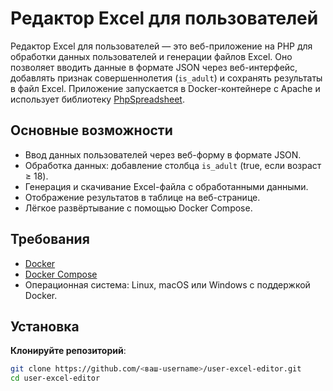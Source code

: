 # Редактор Excel для пользователей

Редактор Excel для пользователей — это веб-приложение на PHP для обработки данных пользователей и генерации файлов Excel. Оно позволяет вводить данные в формате JSON через веб-интерфейс, добавлять признак совершеннолетия (`is_adult`) и сохранять результаты в файл Excel. Приложение запускается в Docker-контейнере с Apache и использует библиотеку [PhpSpreadsheet](https://github.com/PHPOffice/PhpSpreadsheet).

## Основные возможности

- Ввод данных пользователей через веб-форму в формате JSON.
- Обработка данных: добавление столбца `is_adult` (true, если возраст ≥ 18).
- Генерация и скачивание Excel-файла с обработанными данными.
- Отображение результатов в таблице на веб-странице.
- Лёгкое развёртывание с помощью Docker Compose.

## Требования

- [Docker](https://docs.docker.com/get-docker/)
- [Docker Compose](https://docs.docker.com/compose/install/)
- Операционная система: Linux, macOS или Windows с поддержкой Docker.

## Установка
**Клонируйте репозиторий**:
   ```bash
   git clone https://github.com/<ваш-username>/user-excel-editor.git
   cd user-excel-editor
